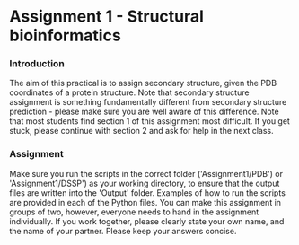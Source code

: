 # Assignment 1 - Structural bioinformatics

### Introduction
The aim of this practical is to assign secondary structure, given the PDB coordinates of a protein structure. Note that secondary structure assignment is something fundamentally different from secondary structure prediction - please make sure you are well aware of this difference. Note that most students find section 1 of this assignment most difficult. If you get stuck, please continue with section 2 and ask for help in the next class.

### Assignment
Make sure you run the scripts in the correct folder ('Assignment1/PDB') or 'Assignment1/DSSP') as your working directory, to ensure that the output files are written into the 'Output' folder. Examples of how to run the scripts are provided in each of the Python files. You can make this assignment in groups of two, however, everyone needs to hand in the assignment individually. If you work together, please clearly state your own name, and the name of your partner. Please keep your answers concise.